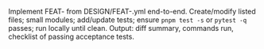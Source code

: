 Implement FEAT-<ID> from DESIGN/FEAT-<ID>.yml end-to-end.
Create/modify listed files; small modules; add/update tests; ensure `pnpm test -s` or `pytest -q` passes; run locally until clean.
Output: diff summary, commands run, checklist of passing acceptance tests.

